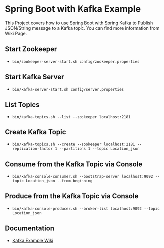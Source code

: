 # Spring Boot with Kafka Example

This Project covers how to use Spring Boot with Spring Kafka to Publish JSON/String message to a Kafka topic. You can find more information from Wiki Page.

## Start Zookeeper
- `bin/zookeeper-server-start.sh config/zookeeper.properties`

## Start Kafka Server
- `bin/kafka-server-start.sh config/server.properties`

## List Topics
- `bin/kafka-topics.sh --list --zookeeper localhost:2181`

## Create Kafka Topic
- `bin/kafka-topics.sh --create --zookeeper localhost:2181 --replication-factor 1 --partitions 1 --topic Location_json`

## Consume from the Kafka Topic via Console
- `bin/kafka-console-consumer.sh --bootstrap-server localhost:9092 --topic Location_json --from-beginning`

## Produce from the Kafka Topic via Console
- `bin/kafka-console-producer.sh --broker-list localhost:9092 --topic Location_json`

## Documentation

- [Kafka Example Wiki](https://github.com/msergenergen/kafka-project/wiki)

